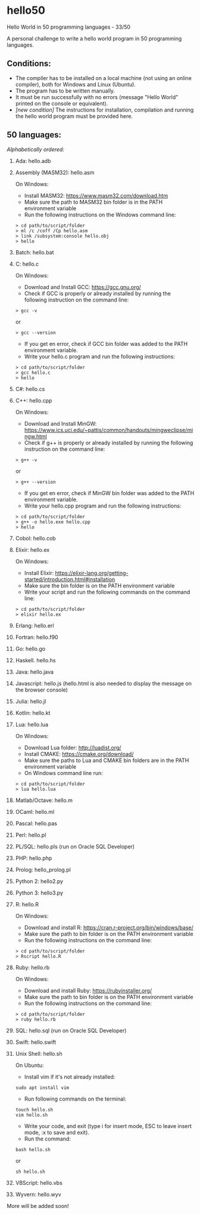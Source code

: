 # hello50
Hello World in 50 programming languages - 33/50

A personal challenge to write a hello world program in 50 programming languages. 

## Conditions:
- The compiler has to be installed on a local machine (not using an online compiler), both for Windows and Linux (Ubuntu).
- The program has to be written manually.
- It must be run successfully with no errors (message "Hello World" printed on the console or equivalent).
- *[new condition]* The instructions for installation, compilation and running the hello world program must be provided here.

## 50 languages:
*Alphabetically ordered:*

1. Ada: hello.adb

1. Assembly (MASM32): hello.asm

    On Windows:
    - Install MASM32: https://www.masm32.com/download.htm
    - Make sure the path to MASM32 bin folder is in the PATH environment variable
    - Run the following instructions on the Windows command line:
    ```
    > cd path/to/script/folder
    > ml /c /coff /Cp hello.asm
    > link /subsystem:console hello.obj
    > hello
    ```
    
1. Batch: hello.bat

1. C: hello.c

    On Windows:
    - Download and Install GCC: https://gcc.gnu.org/
    - Check if GCC is properly or already installed by running the following instruction on the command line:
    ```
    > gcc -v
    ```
    or
    ```
    > gcc --version
    ```
    - If you get en error, check if GCC bin folder was added to the PATH environment variable.
    - Write your hello.c program and run the following instructions:
     ```
    > cd path/to/script/folder
    > gcc hello.c
    > hello
    ```

1. C#: hello.cs

1. C++: hello.cpp

    On Windows:
    - Download and Install MinGW: https://www.ics.uci.edu/~pattis/common/handouts/mingweclipse/mingw.html
    - Check if g++ is properly or already installed by running the following instruction on the command line:
    ```
    > g++ -v
    ```
    or
    ```
    > g++ --version
    ```
    - If you get en error, check if MinGW bin folder was added to the PATH environment variable.
    - Write your hello.cpp program and run the following instructions:
     ```
    > cd path/to/script/folder
    > g++ -o hello.exe hello.cpp
    > hello
    ```

1. Cobol: hello.cob

1. Elixir: hello.ex

    On Windows:
    - Install Elixir: https://elixir-lang.org/getting-started/introduction.html#installation
    - Make sure the bin folder is on the PATH environment variable
    - Write your script and run the following commands on the command line:
    ```
    > cd path/to/script/folder
    > elixir hello.ex
    ```

1. Erlang: hello.erl

1. Fortran: hello.f90

1. Go: hello.go

1. Haskell. hello.hs

1. Java: hello.java

1. Javascript: hello.js (hello.html is also needed to display the message on the browser console)

1. Julia: hello.jl

1. Kotlin: hello.kt

1. Lua: hello.lua

    On Windows:
    - Download Lua folder: http://luadist.org/
    - Install CMAKE: https://cmake.org/download/
    - Make sure the paths to Lua and CMAKE bin folders are in the PATH environment variable
    - On Windows command line run:
    ```
    > cd path/to/script/folder
    > lua hello.lua
    ```

1. Matlab/Octave: hello.m

1. OCaml: hello.ml

1. Pascal: hello.pas

1. Perl: hello.pl

1. PL/SQL: hello.pls (run on Oracle SQL Developer)

1. PHP: hello.php

1. Prolog: hello_prolog.pl

1. Python 2: hello2.py

1. Python 3: hello3.py

1. R: hello.R

    On Windows:
    - Download and install R: https://cran.r-project.org/bin/windows/base/
    - Make sure the path to bin folder is on the PATH environment variable
    - Run the following instructions on the command line:
    ```
    > cd path/to/script/folder
    > Rscript hello.R
    ```

1. Ruby: hello.rb

    On Windows:
    - Download and install Ruby: https://rubyinstaller.org/
    - Make sure the path to bin folder is on the PATH environment variable
    - Run the following instructions on the command line:
    ```
    > cd path/to/script/folder
    > ruby hello.rb
    ```

1. SQL: hello.sql (run on Oracle SQL Developer)

1. Swift: hello.swift

1. Unix Shell: hello.sh

    On Ubuntu:
    - Install vim if it's not already installed:
    ```
    sudo apt install vim
    ```
    - Run following commands on the terminal:
    ```
    touch hello.sh
    vim hello.sh
    ```
    - Write your code, and exit (type i for insert mode, ESC to leave insert mode, :x to save and exit).
    - Run the command:
    ```
    bash hello.sh
    ```
    or
    ```
    sh hello.sh
    ```

1. VBScript: hello.vbs

1. Wyvern: hello.wyv

More will be added soon!
